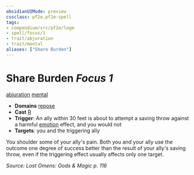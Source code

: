 ```yaml
---
obsidianUIMode: preview
cssclass: pf2e,pf2e-spell
tags:
- compendium/src/pf2e/logm
- spell/focus/1
- trait/abjuration
- trait/mental
aliases: ["Share Burden"]
---
```

# Share Burden *Focus 1*   
[abjuration](abjuration.md "Abjuration School Trait")  [mental](mental.md "Mental Effect Trait")  

- **Domains** [repose](Reference/Compendium/Setting/domains.md#Repose)
- **Cast** [R](chapter-9-playing-the-game.md#Actions "Reaction") 
- **Trigger**: An ally within 30 feet is about to attempt a saving throw against a harmful [emotion](emotion.md "Emotion Effect Trait") effect, and you would not
- **Targets**: you and the triggering ally

You shoulder some of your ally's pain. Both you and your ally use the outcome one degree of success better than the result of your ally's saving throw, even if the triggering effect usually affects only one target.

*Source: Lost Omens: Gods & Magic p. 116*